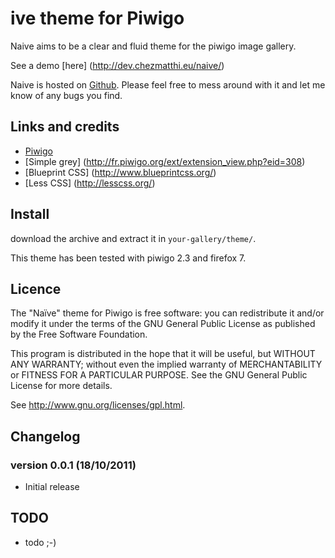 ive theme for Piwigo
============================

Naive aims to be a clear and fluid theme for the piwigo image gallery.

See a demo [here] (http://dev.chezmatthi.eu/naive/)

Naive is hosted on [Github](http://github.com/d-matt/naive). Please feel free to mess around with it and let me know of any bugs you find.


Links and credits
-----

* [Piwigo](http://piwigo.org/)
* [Simple grey] (http://fr.piwigo.org/ext/extension_view.php?eid=308)
* [Blueprint CSS] (http://www.blueprintcss.org/)
* [Less CSS] (http://lesscss.org/)


Install
-------
download the archive and extract it in  ``your-gallery/theme/``. 

This theme has been tested with piwigo 2.3 and firefox 7.


Licence
-------
The "Naïve"  theme for Piwigo is free software:  you can redistribute it
and/or  modify  it under  the  terms  of the  GNU  General  Public License  as
published by the Free Software Foundation.

This program  is distributed in the hope  that it will be  useful, but WITHOUT
ANY WARRANTY; without even the  implied warranty of MERCHANTABILITY or FITNESS
FOR A PARTICULAR PURPOSE. See the GNU General Public License for more details.

See <http://www.gnu.org/licenses/gpl.html>.


Changelog
---------

### version 0.0.1 (18/10/2011)

- Initial release


TODO
----

- todo ;-)

